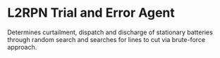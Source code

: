 # L2RPN Trial and Error Agent
Determines curtailment, dispatch and discharge of stationary batteries through random search
and searches for lines to cut via brute-force approach.
